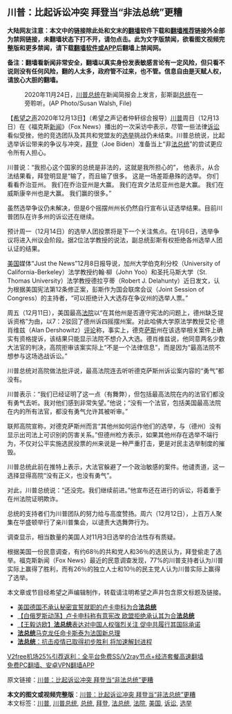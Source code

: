  <h2>川普：比起诉讼冲突 拜登当“非法总统”更糟</h2> <p class="notice"><b>大陆网友注意：本文中的链接除此处和文末的<a href="https://github.com/bannedbook/fanqiang" >翻墙</a>软件下载和<a href="https://github.com/killgcd/justmysocks/blob/master/README.md">翻墙推荐</a>链接外全部为禁网链接，未翻墙状态下打不开，请勿点击。此为文字版禁闻，欲看图文视频完整版和更多禁闻，请下载<a href="https://github.com/bannedbook/fanqiang">翻墙软件或APP</a>后翻墙上禁闻网。</p><p>备注：翻墙看新闻非常安全，翻墙以真实身份发表敏感言论有一定风险，但只看不说则没有任何风险，翻的人太多，政府管不过来，也不管。信息自由是天赋人权，请放心大胆的翻墙。</b></p>  <div class="entry"> <figure><figcaption>2020年11月24日，<a href="https://www.bannedbook.org/bnews/tag/%E5%B7%9D%E6%99%AE%E6%80%BB%E7%BB%9F/" class="st_tag internal_tag" rel="tag" title="标签 川普总统 下的日志">川普总统</a>在新闻简报会上发言，彭斯副<a href="https://www.bannedbook.org/bnews/tag/%e6%80%bb%e7%bb%9f/" class="st_tag internal_tag" rel="tag" title="标签 总统 下的日志">总统</a>在一旁聆听。(AP Photo/Susan Walsh, File) </figcaption></figure> <p>【<span class='wp_keywordlink_affiliate'><a href="https://www.soundofhope.org" title="希望之声" target="_blank">希望之声</a></span>2020年12月13日】（希望之声记者仲轩综合报导）<a href="https://www.bannedbook.org/bnews/tag/%e5%b7%9d%e6%99%ae/" class="st_tag internal_tag" rel="tag" title="标签 川普 下的日志">川普</a>周日（12月13日）在《福克斯<span class='wp_keywordlink_affiliate'><a href="https://www.bannedbook.org/" title="新闻">新闻</a></span>》（Fox News）播出的一次采访中表示，尽管一些法律<a href="https://www.bannedbook.org/bnews/tag/%E8%AF%89%E8%AE%BC/" class="st_tag internal_tag" rel="tag" title="标签 诉讼 下的日志">诉讼</a>看似受挫，他的竞选团队及其共和党盟友的<a href="https://www.bannedbook.org/bnews/tag/%e9%80%89%e4%b8%be/" class="st_tag internal_tag" rel="tag" title="标签 选举 下的日志">选举</a>挑战仍未结束。川普总统说，比起选举诉讼带来的争议与冲突，<a href="https://www.bannedbook.org/bnews/tag/%e6%8b%9c%e7%99%bb/" class="st_tag internal_tag" rel="tag" title="标签 拜登 下的日志">拜登</a>（Joe Biden）准备当上“非<a href="https://www.bannedbook.org/bnews/tag/%E6%B3%95%E6%80%BB%E7%BB%9F/" class="st_tag internal_tag" rel="tag" title="标签 法总统 下的日志">法总统</a>”的尝试更应令所有人担心。</p> <p>川普说：“我担心这个国家的总统是非法的，这就是我所担心的”， 他表示，从合法结果看，拜登明显是“输了，而且输了很多。 这是一场差距悬殊的选举。 你们看看乔治亚州。 我们在乔治亚州是大赢。 我们在宾夕法尼亚州也是大赢。 我们在威斯康辛州也是大赢。 我们赢的很多。”</p> <p>虽然选举争议仍未解决，但是6个摇摆州州长仍然自行宣布认证选举结果。目前川普团队在许多州的诉讼还在继续。</p> <p>预计周一（12月14日）的选举人团投票将是下一个关注焦点。在1月6日，选举争议将进入州议会阶段。据2位法学教授的说法，副总统彭斯有权拒绝各州选举人团认证的结果。</p>  <p><a href="https://www.bannedbook.org/bnews/tag/%e7%be%8e%e5%9b%bd/" class="st_tag internal_tag" rel="tag" title="标签 美国 下的日志">美国</a>媒体“Just the News”12月8日报导说，加州大学伯克利分校（University of California-Berkeley）法学教授约翰·柳（John Yoo）和圣托马斯大学（St. Thomas University）法学教授德拉亨蒂（Robert J. Delahunty）近日发文，认为根据美国宪法第12条修正案，彭斯作为国会联席会议（Joint Session of Congress）的主持者，“可以拒绝计入大选存在争议州的选举人票。”</p> <p>周五（12月11日），美国最高<a href="https://www.bannedbook.org/bnews/tag/%e6%b3%95%e9%99%a2/" class="st_tag internal_tag" rel="tag" title="标签 法院 下的日志">法院</a>以“在其他州是否遵守宪法的问题上，德州缺乏提诉资格”为由，以7：2驳回了德州诉四摇摆州案。对此哈佛大学原法学教授艾伦‧德肖维兹（Alan Dershowitz）<span class='wp_keywordlink_affiliate'><a href="https://www.bannedbook.org/bnews/comments/" title="新闻评论" target="_blank">评论</a></span>称，事实上，德克<span class='wp_keywordlink'><a href="https://www.bannedbook.org/forum5/topic42.html" title="萨斯、诚信与自救" target="_blank">萨斯</a></span>州在该选举相关案件上确实有资格提诉，该结果只能显示法院不想介入大选。德肖维兹说，他同意两名少数大法官的判决，高院拒审该案实际上“不是一个法律信息”，而是因为“最高法院不想参与这场选战诉讼。”</p> <p>川普总统对高院做法批评说，最高法院连去听听德克萨斯州诉讼案内容的“勇气”都没有。</p> <p>川普表示：“我们已经证明了这一点（有舞弊），但包括最高法院在内的法官们都没有勇气去听。我对他们感到非常失望。”他说；“没有一个法官，包括美国最高法院在内的所有法官，都没有勇气允许其被听审。”</p>  <p>联邦高院宣称，对德克萨斯州而言“其他州如何运作他们的选举，与（德州）没有显示出司法上可识别的厉害关系。”但德州检方表示，如果其他州存在选举不端行为，不仅对公平实施选民投票的州来说是一种严重打击，更是对民主选举制度的摧毁。</p> <p>川普总统此前在推特上表示，大法官躲避了一个政治敏感的案件。他谴责道，这一选择显得高院“没有正义，也没有勇气”。</p> <p>对此，川普总统说：“还没完。我们继续前进。”他宣布还在进行的诉讼，将着重于在州法院证明欺诈。</p> <p>总统的支持者们为川普团队的努力给与高度赞扬。周六（12月12日），上百万人聚集在华盛顿举行了亲川普集会，以谴责大选舞弊行为。</p>  <p>调查显示，相当数量的美国人对11月3日选举的合法性存有质疑。</p> <p>根据美国一份民意调查，有约68％的共和党人和36％的选民认为，拜登偷走了选举。福克斯新闻（Fox News）最近的民意调查发现，77%的川普支持者认为川普实际上赢得了胜利，而有26％的独立人士和10％的民主党人认为川普实际上赢得了选举。</p> <p>本文章或节目经希望之声编辑制作，转载请注明希望之声并包含原文标题及链接。</p> <ul class='op-related-articles' title='相关阅读'> <li><a href='https://www.bannedbook.org/bnews/worldnews/usa/20200924/1402005.html' target='_blank'>美国德国不承认秘密宣誓就职的卢卡申科为合<b>法总统</b></a></li> <li><a href='https://www.bannedbook.org/bnews/comments/20200916/1397115.html' target='_blank'>【白俄罗斯动荡】卢卡申科称有意宪改 欧盟拒绝承认其为合<b>法总统</b></a></li> <li><a href='https://www.bannedbook.org/bnews/comments/20200830/1387959.html' target='_blank'>【王毅访欧】<b>法总统</b>表达对中国人权强烈关注 促中共履行其国际承诺</a></li> <li><a href='https://www.bannedbook.org/bnews/comments/20200704/1355335.html' target='_blank'><b>法总统</b>马克龙任命卡斯泰为法国新总理</a></li> <li><a href='https://www.bannedbook.org/bnews/baitai/20200615/1345033.html' target='_blank'><b>法总统</b>：抗击疫情已取得初步胜利 将加速解封进程</a></li> </ul> <p class="texttj"> <a href="https://github.com/bannedbook/fanqiang/wiki/V2ray%E6%9C%BA%E5%9C%BA" target="_blank">V2free机场25%引荐返利：全平台免费SS/V2ray节点+经济套餐高速翻墙</a><br/> <a href="https://github.com/bannedbook/fanqiang/wiki/%E7%A6%81%E9%97%BB%E7%BD%91%E5%AE%89%E5%8D%93%E7%BF%BB%E5%A2%99%E6%96%B0%E9%97%BBAPP" target="_blank">免费PC翻墙、安卓VPN翻墙APP</a></p><p>原文链接：<a class="src_link"  href="https://www.soundofhope.org/post/453247" target="_blank">川普：比起诉讼冲突 拜登当“非法总统”更糟</a></p> <a name='sharetosocial'></a>       <div><b>本文的图文或视频完整版</b>：<a href='https://www.bannedbook.org/bnews/comments/20201214/1447241.html'>川普：比起诉讼冲突 拜登当“非法总统”更糟</a></div>  </div><!--END ENTRY--> <div class="postfooter"> <div>本文标签：<a href="https://www.bannedbook.org/bnews/tag/%e5%b7%9d%e6%99%ae/" rel="tag">川普</a>, <a href="https://www.bannedbook.org/bnews/tag/%E5%B7%9D%E6%99%AE%E6%80%BB%E7%BB%9F/" rel="tag">川普总统</a>, <a href="https://www.bannedbook.org/bnews/tag/%e6%80%bb%e7%bb%9f/" rel="tag">总统</a>, <a href="https://www.bannedbook.org/bnews/tag/%e6%8b%9c%e7%99%bb/" rel="tag">拜登</a>, <a href="https://www.bannedbook.org/bnews/tag/%E6%B3%95%E6%80%BB%E7%BB%9F/" rel="tag">法总统</a>, <a href="https://www.bannedbook.org/bnews/tag/%e6%b3%95%e9%99%a2/" rel="tag">法院</a>, <a href="https://www.bannedbook.org/bnews/tag/%e7%be%8e%e5%9b%bd/" rel="tag">美国</a>, <a href="https://www.bannedbook.org/bnews/tag/%E8%AF%89%E8%AE%BC/" rel="tag">诉讼</a>, <a href="https://www.bannedbook.org/bnews/tag/%e9%80%89%e4%b8%be/" rel="tag">选举</a></div>  </div><!--END POSTFOOTER--> 